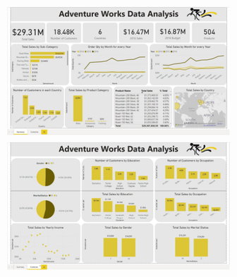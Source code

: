 ![alt text](https://github.com/TarekZaatar/PortfolioProjects/blob/main/Microsoft%20Power%20BI/Adventure%20Works%20Data/Summary%20Page.JPG?raw=true)

![alt text](https://github.com/TarekZaatar/PortfolioProjects/blob/main/Microsoft%20Power%20BI/Adventure%20Works%20Data/Customer%20Page.JPG?raw=true)
